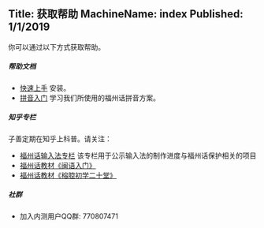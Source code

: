 Title: 获取帮助
MachineName: index
Published: 1/1/2019
---

你可以通过以下方式获取帮助。

##### 帮助文档

 - [快速上手](http://google.com) 安装。
 - [拼音入门](pinyin) 学习我们所使用的福州话拼音方案。

##### 知乎专栏
子善定期在知乎上科普。请关注：
 - [福州话输入法专栏](https://zhuanlan.zhihu.com/zing-zeu) 该专栏用于公示输入法的制作进度与福州话保护相关的项目
 - [福州话教材《闽语入门》](https://zhuanlan.zhihu.com/ming-ngy-ik-muong)
 - [福州话教材《榕腔初学二十堂》](https://zhuanlan.zhihu.com/ni-leik-doung)

##### 社群
 * 加入内测用户QQ群: 770807471
